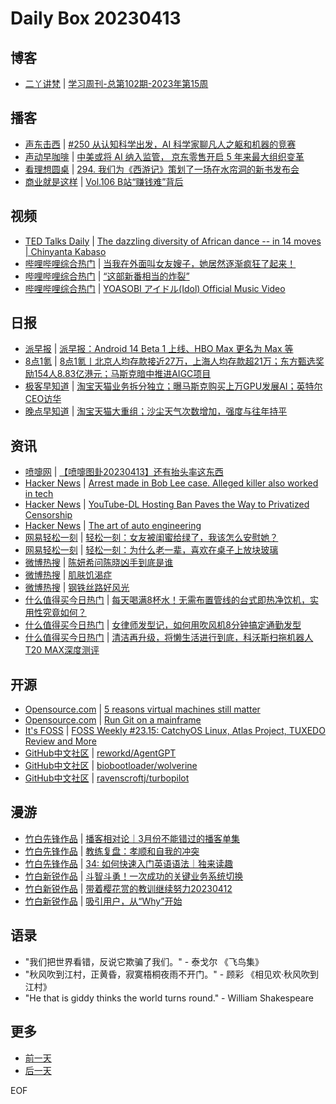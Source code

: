 # Daily Box 20230413

## 博客
- [二丫讲梵](https://wiki.eryajf.net/) | [学习周刊-总第102期-2023年第15周](https://wiki.eryajf.net/pages/61eda1/)

## 播客
- [声东击西](https://etw.fm/) | [#250 从认知科学出发，AI 科学家聊凡人之躯和机器的竞赛](http://etw.fm/2046)
- [声动早咖啡](https://sheng-espresso.fireside.fm/) | [中美或将 AI 纳入监管， 京东零售开启 5 年来最大组织变革](https://sheng-espresso.fireside.fm/247)
- [看理想圆桌](https://www.vistopia.com.cn/detail/13) | [294. 我们为《西游记》策划了一场在水帘洞的新书发布会](https://shop.vistopia.com.cn/article?article_id=656916)
- [商业就是这样](https://thatisbiz.fireside.fm/) | [Vol.106 B站“赚钱难”背后](https://thatisbiz.fireside.fm/114)

## 视频
- [TED Talks Daily](https://www.ted.com/talks) | [The dazzling diversity of African dance -- in 14 moves | Chinyanta Kabaso](https://www.ted.com/talks/chinyanta_kabaso_the_dazzling_diversity_of_african_dance_in_14_moves?rss)
- [哔哩哔哩综合热门](https://www.bilibili.com/v/popular/all/) | [当我在外面叫女友嫂子，她居然逐渐疯狂了起来！](https://b23.tv/BV16L411f7mo)
- [哔哩哔哩综合热门](https://www.bilibili.com/v/popular/all/) | [“这部新番相当的炸裂”](https://b23.tv/BV1zo4y187dL)
- [哔哩哔哩综合热门](https://www.bilibili.com/v/popular/all/) | [YOASOBI アイドル(Idol) Official Music Video](https://b23.tv/BV17h411u7sb)

## 日报
- [派早报](https://sspai.com/tag/%E6%B4%BE%E6%97%A9%E6%8A%A5) | [派早报：Android 14 Beta 1 上线、HBO Max 更名为 Max 等](https://sspai.com/post/79281)
- [8点1氪](https://36kr.com/user/5652071) | [8点1氪丨北京人均存款接近27万，上海人均存款超21万；东方甄选奖励154人8.83亿港元；马斯克暗中推进AIGC项目](https://36kr.com/p/2213045269001602)
- [极客早知道](https://www.geekpark.net/column/74) | [淘宝天猫业务拆分独立；曝马斯克购买上万GPU发展AI；英特尔CEO访华](https://www.geekpark.net/news/317477)
- [晚点早知道](https://www.latepost.com/news/index?proma=3) | [淘宝天猫大重组；沙尘天气次数增加，强度与往年持平](https://www.latepost.com/news/dj_detail?id=1594)

## 资讯
- [喷嚏网](http://www.dapenti.com/blog/blog.asp?subjectid=70&name=xilei) | [【喷嚏图卦20230413】还有抬头率这东西](http://www.dapenti.com/blog/more.asp?name=xilei&id=170877)
- [Hacker News](https://news.ycombinator.com/front) | [Arrest made in Bob Lee case. Alleged killer also worked in tech](https://news.ycombinator.com/item?id=35555525)
- [Hacker News](https://news.ycombinator.com/front) | [YouTube-DL Hosting Ban Paves the Way to Privatized Censorship](https://news.ycombinator.com/item?id=35553337)
- [Hacker News](https://news.ycombinator.com/front) | [The art of auto engineering](https://news.ycombinator.com/item?id=35552393)
- [网易轻松一刻](https://m.163.com/touch/exclusive/sub/qsyk) | [轻松一刻：女友被闺蜜给绿了，我该怎么安慰她？](https://3g.163.com/news/article/I283NLHV000181BR.html)
- [网易轻松一刻](https://m.163.com/touch/exclusive/sub/qsyk) | [轻松一刻：为什么老一辈，喜欢在桌子上放块玻璃](https://3g.163.com/news/article/I25AD48B000181BR.html)
- [微博热搜](https://weibo.com/newlogin?tabtype=search) | [陈妍希问陈晓凶手到底是谁](https://s.weibo.com/weibo?q=%23陈妍希问陈晓凶手到底是谁%23)
- [微博热搜](https://weibo.com/newlogin?tabtype=search) | [肌肤饥渴症](https://s.weibo.com/weibo?q=%23肌肤饥渴症%23)
- [微博热搜](https://weibo.com/newlogin?tabtype=search) | [钢铁丝路好风光](https://s.weibo.com/weibo?q=%23钢铁丝路好风光%23)
- [什么值得买今日热门](https://post.smzdm.com/hot_1/) | [每天喝满8杯水！无需布置管线的台式即热净饮机，实用性究竟如何？](https://post.smzdm.com/p/a0qgd4m0/)
- [什么值得买今日热门](https://post.smzdm.com/hot_1/) | [女律师发型记，如何用吹风机8分钟搞定通勤发型](https://post.smzdm.com/p/arqk54nz/)
- [什么值得买今日热门](https://post.smzdm.com/hot_1/) | [清洁再升级，将懒生活进行到底，科沃斯扫拖机器人T20 MAX深度测评](https://post.smzdm.com/p/aev3xok4/)

## 开源
- [Opensource.com](https://opensource.com/) | [5 reasons virtual machines still matter](https://opensource.com/article/23/4/5-reasons-virtual-machines-still-matter)
- [Opensource.com](https://opensource.com/) | [Run Git on a mainframe](https://opensource.com/article/23/4/git-mainframe)
- [It's FOSS](https://itsfoss.com/) | [FOSS Weekly #23.15: CatchyOS Linux, Atlas Project, TUXEDO Review and More](https://itsfoss.com/newsletter/foss-weekly-23-15/)
- [GitHub中文社区](https://www.githubs.cn/trending) | [reworkd/AgentGPT](https://github.com/reworkd/AgentGPT)
- [GitHub中文社区](https://www.githubs.cn/trending) | [biobootloader/wolverine](https://github.com/biobootloader/wolverine)
- [GitHub中文社区](https://www.githubs.cn/trending) | [ravenscroftj/turbopilot](https://github.com/ravenscroftj/turbopilot)

## 漫游
- [竹白先锋作品](https://www.zhubai.wiki/) | [播客相对论｜3月份不能错过的播客单集](https://open.zhubai.wiki/a/l/t/z/pl/podcast/2258287142650904576)
- [竹白先锋作品](https://www.zhubai.wiki/) | [教练复盘：孝顺和自我的冲突](https://open.zhubai.wiki/a/l/t/z/pl/letrec/2258253489094344704)
- [竹白先锋作品](https://www.zhubai.wiki/) | [34: 如何快速入门英语语法｜独来读趣](https://open.zhubai.wiki/a/l/t/z/pl/molly/2258249257339396096)
- [竹白新锐作品](https://www.zhubai.wiki/) | [斗智斗勇！一次成功的关键业务系统切换](https://open.zhubai.wiki/a/l/t/z/pl/jungesay/2258283135898812416)
- [竹白新锐作品](https://www.zhubai.wiki/) | [带着樱花赏的教训继续努力20230412](https://open.zhubai.wiki/a/l/t/z/pl/tyfan/2258214404644495360)
- [竹白新锐作品](https://www.zhubai.wiki/) | [吸引用户，从“Why”开始](https://open.zhubai.wiki/a/l/t/z/pl/zhiqin/2258198172167905280)

## 语录
- "我们把世界看错，反说它欺骗了我们。" - 泰戈尔 《飞鸟集》
- "秋风吹到江村，正黄昏，寂寞梧桐夜雨不开门。" - 顾彩 《相见欢·秋风吹到江村》
- "He that is giddy thinks the world turns round." - William Shakespeare

## 更多
- [前一天](daily-box-20230412.md)
- [后一天](daily-box-20230414.md)

EOF